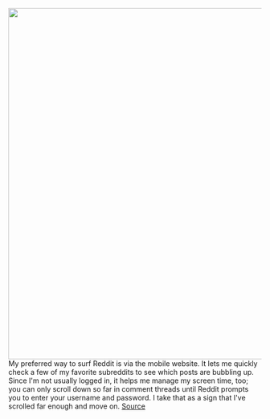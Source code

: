 <img src='https://cdn.vox-cdn.com/thumbor/Ild2y9WfkoH_ITnE5s5s_Zv4674=/81x0:1199x720/1200x800/filters:focal(538x258:742x462)/cdn.vox-cdn.com/uploads/chorus_image/image/68805263/reddit_notice.0.png' width='700px' /><br/>
My preferred way to surf Reddit is via the mobile website. It lets me quickly check a few of my favorite subreddits to see which posts are bubbling up. Since I'm not usually logged in, it helps me manage my screen time, too; you can only scroll down so far in comment threads until Reddit prompts you to enter your username and password. I take that as a sign that I've scrolled far enough and move on.
<a href='https://www.theverge.com/22275453/reddit-app-pop-up-turn-off-view-page-mobile'> Source <a/>